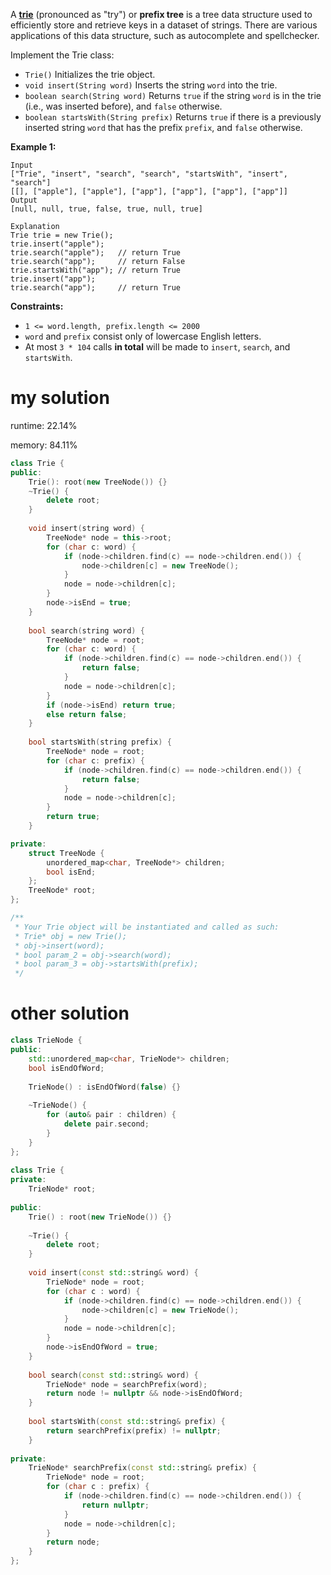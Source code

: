 A [**trie**](https://en.wikipedia.org/wiki/Trie) (pronounced as "try") or **prefix tree** is a tree data structure used to efficiently store and retrieve keys in a dataset of strings. There are various applications of this data structure, such as autocomplete and spellchecker.

Implement the Trie class:

- `Trie()` Initializes the trie object.
- `void insert(String word)` Inserts the string `word` into the trie.
- `boolean search(String word)` Returns `true` if the string `word` is in the trie (i.e., was inserted before), and `false` otherwise.
- `boolean startsWith(String prefix)` Returns `true` if there is a previously inserted string `word` that has the prefix `prefix`, and `false` otherwise.

 

**Example 1:**

```
Input
["Trie", "insert", "search", "search", "startsWith", "insert", "search"]
[[], ["apple"], ["apple"], ["app"], ["app"], ["app"], ["app"]]
Output
[null, null, true, false, true, null, true]

Explanation
Trie trie = new Trie();
trie.insert("apple");
trie.search("apple");   // return True
trie.search("app");     // return False
trie.startsWith("app"); // return True
trie.insert("app");
trie.search("app");     // return True
```

 

**Constraints:**

- `1 <= word.length, prefix.length <= 2000`
- `word` and `prefix` consist only of lowercase English letters.
- At most `3 * 104` calls **in total** will be made to `insert`, `search`, and `startsWith`.

# my solution

runtime: 22.14%

memory: 84.11%

```C++
class Trie {
public:
    Trie(): root(new TreeNode()) {}
    ~Trie() {  
        delete root;  
    }
    
    void insert(string word) {
        TreeNode* node = this->root;
        for (char c: word) {
            if (node->children.find(c) == node->children.end()) {
                node->children[c] = new TreeNode();
            }
            node = node->children[c];
        }
        node->isEnd = true;
    }
    
    bool search(string word) {
        TreeNode* node = root;
        for (char c: word) {
            if (node->children.find(c) == node->children.end()) {
                return false;
            }
            node = node->children[c];
        }
        if (node->isEnd) return true;
        else return false;
    }
    
    bool startsWith(string prefix) {
        TreeNode* node = root;
        for (char c: prefix) {
            if (node->children.find(c) == node->children.end()) {
                return false;
            }
            node = node->children[c];
        }
        return true;
    }

private:
    struct TreeNode {
        unordered_map<char, TreeNode*> children;
        bool isEnd;
    };
    TreeNode* root;
};

/**
 * Your Trie object will be instantiated and called as such:
 * Trie* obj = new Trie();
 * obj->insert(word);
 * bool param_2 = obj->search(word);
 * bool param_3 = obj->startsWith(prefix);
 */
```

# other solution

```C++
class TrieNode {  
public:  
    std::unordered_map<char, TrieNode*> children;  
    bool isEndOfWord;  
  
    TrieNode() : isEndOfWord(false) {}  
  
    ~TrieNode() {  
        for (auto& pair : children) {  
            delete pair.second;  
        }  
    }  
};  
  
class Trie {  
private:  
    TrieNode* root;  
  
public:  
    Trie() : root(new TrieNode()) {}  
  
    ~Trie() {  
        delete root;  
    }  
  
    void insert(const std::string& word) {  
        TrieNode* node = root;  
        for (char c : word) {  
            if (node->children.find(c) == node->children.end()) {  
                node->children[c] = new TrieNode();  
            }  
            node = node->children[c];  
        }  
        node->isEndOfWord = true;  
    }  
  
    bool search(const std::string& word) {  
        TrieNode* node = searchPrefix(word);  
        return node != nullptr && node->isEndOfWord;  
    }  
  
    bool startsWith(const std::string& prefix) {  
        return searchPrefix(prefix) != nullptr;  
    }  
  
private:  
    TrieNode* searchPrefix(const std::string& prefix) {  
        TrieNode* node = root;  
        for (char c : prefix) {  
            if (node->children.find(c) == node->children.end()) {  
                return nullptr;  
            }  
            node = node->children[c];  
        }  
        return node;  
    }  
};  
```

